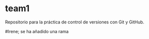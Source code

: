 # team1
Repositorio para la práctica de control de versiones con Git y GitHub.


#Irene; se ha añadido una rama
